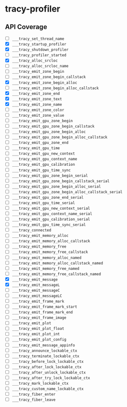 # tracy-profiler

## API Coverage

- [ ] `___tracy_set_thread_name`
- [x] `___tracy_startup_profiler`
- [x] `___tracy_shutdown_profiler`
- [ ] `___tracy_profiler_started`
- [x] `___tracy_alloc_srcloc`
- [ ] `___tracy_alloc_srcloc_name`
- [ ] `___tracy_emit_zone_begin`
- [ ] `___tracy_emit_zone_begin_callstack`
- [x] `___tracy_emit_zone_begin_alloc`
- [ ] `___tracy_emit_zone_begin_alloc_callstack`
- [x] `___tracy_emit_zone_end`
- [x] `___tracy_emit_zone_text`
- [x] `___tracy_emit_zone_name`
- [ ] `___tracy_emit_zone_color`
- [ ] `___tracy_emit_zone_value`
- [ ] `___tracy_emit_gpu_zone_begin`
- [ ] `___tracy_emit_gpu_zone_begin_callstack`
- [ ] `___tracy_emit_gpu_zone_begin_alloc`
- [ ] `___tracy_emit_gpu_zone_begin_alloc_callstack`
- [ ] `___tracy_emit_gpu_zone_end`
- [ ] `___tracy_emit_gpu_time`
- [ ] `___tracy_emit_gpu_new_context`
- [ ] `___tracy_emit_gpu_context_name`
- [ ] `___tracy_emit_gpu_calibration`
- [ ] `___tracy_emit_gpu_time_sync`
- [ ] `___tracy_emit_gpu_zone_begin_serial`
- [ ] `___tracy_emit_gpu_zone_begin_callstack_serial`
- [ ] `___tracy_emit_gpu_zone_begin_alloc_serial`
- [ ] `___tracy_emit_gpu_zone_begin_alloc_callstack_serial`
- [ ] `___tracy_emit_gpu_zone_end_serial`
- [ ] `___tracy_emit_gpu_time_serial`
- [ ] `___tracy_emit_gpu_new_context_serial`
- [ ] `___tracy_emit_gpu_context_name_serial`
- [ ] `___tracy_emit_gpu_calibration_serial`
- [ ] `___tracy_emit_gpu_time_sync_serial`
- [ ] `___tracy_connected`
- [ ] `___tracy_emit_memory_alloc`
- [ ] `___tracy_emit_memory_alloc_callstack`
- [ ] `___tracy_emit_memory_free`
- [ ] `___tracy_emit_memory_free_callstack`
- [ ] `___tracy_emit_memory_alloc_named`
- [ ] `___tracy_emit_memory_alloc_callstack_named`
- [ ] `___tracy_emit_memory_free_named`
- [ ] `___tracy_emit_memory_free_callstack_named`
- [x] `___tracy_emit_message`
- [x] `___tracy_emit_messageL`
- [ ] `___tracy_emit_messageC`
- [ ] `___tracy_emit_messageLC`
- [ ] `___tracy_emit_frame_mark`
- [ ] `___tracy_emit_frame_mark_start`
- [ ] `___tracy_emit_frame_mark_end`
- [ ] `___tracy_emit_frame_image`
- [ ] `___tracy_emit_plot`
- [ ] `___tracy_emit_plot_float`
- [ ] `___tracy_emit_plot_int`
- [ ] `___tracy_emit_plot_config`
- [ ] `___tracy_emit_message_appinfo`
- [ ] `___tracy_announce_lockable_ctx`
- [ ] `___tracy_terminate_lockable_ctx`
- [ ] `___tracy_before_lock_lockable_ctx`
- [ ] `___tracy_after_lock_lockable_ctx`
- [ ] `___tracy_after_unlock_lockable_ctx`
- [ ] `___tracy_after_try_lock_lockable_ctx`
- [ ] `___tracy_mark_lockable_ctx`
- [ ] `___tracy_custom_name_lockable_ctx`
- [ ] `___tracy_fiber_enter`
- [ ] `___tracy_fiber_leave`

